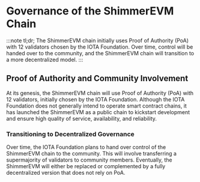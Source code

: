 # Governance of the ShimmerEVM Chain

:::note tl;dr;
The ShimmerEVM chain initially uses Proof of Authority (PoA) with 12 validators chosen by the IOTA Foundation. Over
time, control will be handed over to the community, and the ShimmerEVM chain will transition to a more decentralized
model.
:::

## Proof of Authority and Community Involvement

At its genesis, the ShimmerEVM chain will use Proof of Authority (PoA) with 12 validators, initially chosen by the IOTA
Foundation. Although the IOTA Foundation does not generally intend to operate smart contract chains, it has launched the
ShimmerEVM as a public chain to kickstart development and ensure high quality of service, availability, and reliability.

### Transitioning to Decentralized Governance

Over time, the IOTA Foundation plans to hand over control of the ShimmerEVM chain to the community. This will involve
transferring a supermajority of validators to community members. Eventually, the ShimmerEVM will either be replaced or
complemented by a fully decentralized version that does not rely on PoA.
